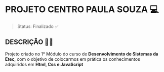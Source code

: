 # PROJETO CENTRO PAULA SOUZA 💻

> Status: Finalizado ✅

## DESCRIÇÃO ✍🏼

Projeto criado no 1° Módulo do curso de **Desenvolvimento de Sistemas da Etec**, com o objetivo de colocarmos em prática os conhecimentos adquiridos em **Html, Css e JavaScript**